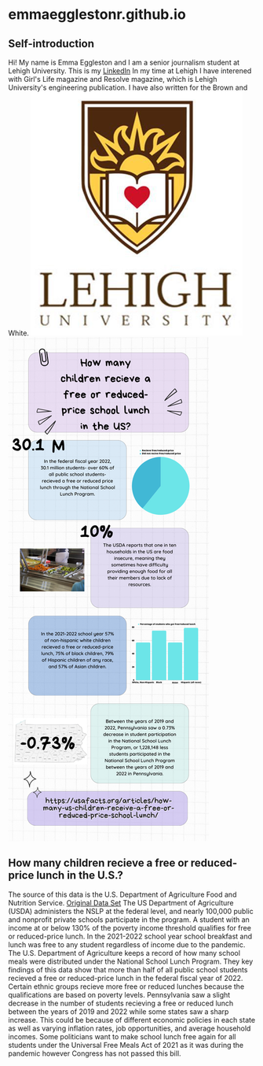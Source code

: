 # emmaegglestonr.github.io
## Self-introduction
Hi! My name is Emma Eggleston and I am a senior journalism student at Lehigh University. This is my [LinkedIn](https://www.linkedin.com/in/emma-e-694757211/) In my time at Lehigh I have interened with Girl's Life magazine and Resolve magazine, which is Lehigh University's engineering publication. I have also written for the Brown and White.
![lehighlogo](https://github.com/emmaegglestonr/emmaegglestonr.github.io/blob/main/LehighUniversity_logo.jpg?raw=true)
![infrographic](https://raw.githubusercontent.com/emmaegglestonr/emmaegglestonr.github.io/a5847e481c7f332713b8a06514bc291e9b7ddf5b/How%20U.S.%20children%20(1).png)
## How many children recieve a free or reduced-price lunch in the U.S.?
The source of this data is the U.S. Department of Agriculture Food and Nutrition Service. [Original Data Set](https://www.fns.usda.gov/pd/child-nutrition-tables)
The US Department of Agriculture (USDA) administers the NSLP at the federal level, and nearly 100,000 public and nonprofit private schools participate in the program. A student with an income at or below 130% of the poverty income threshold qualifies for free or reduced-price lunch. In the 2021-2022 school year school breakfast and lunch was free to any student regardless of income due to the pandemic. The U.S. Department of Agriculture keeps a record of how many school meals were distributed under the National School Lunch Program. They key findings of this data show that more than half of all public school students recieved a free or reduced-price lunch in the federal fiscal year of 2022. Certain ethnic groups recieve more free or reduced lunches because the qualifications are based on poverty levels. Pennsylvania saw a slight decrease in the number of students recieving a free or reduced lunch between the years of 2019 and 2022 while some states saw a sharp increase. This could be because of different economic policies in each state as well as varying inflation rates, job opportunities, and average household incomes. Some politicians want to make school lunch free again for all students under the Universal Free Meals Act of 2021 as it was during the pandemic however Congress has not passed this bill.
